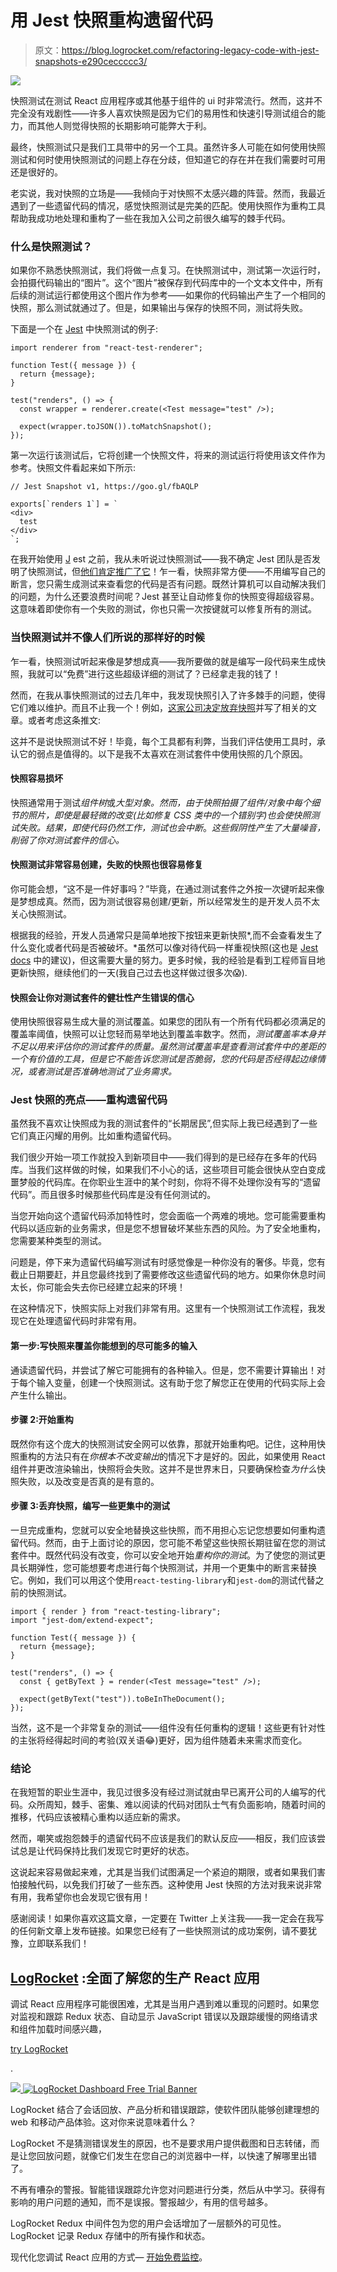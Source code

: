 # 用 Jest 快照重构遗留代码

> 原文：<https://blog.logrocket.com/refactoring-legacy-code-with-jest-snapshots-e290ceccccc3/>

![](img/3851d56fd8c98b8b11fa9acf1dc6f35d.png)

快照测试在测试 React 应用程序或其他基于组件的 ui 时非常流行。然而，这并不完全没有戏剧性——许多人喜欢快照是因为它们的易用性和快速引导测试组合的能力，而其他人则觉得快照的长期影响可能弊大于利。

最终，快照测试只是我们工具带中的另一个工具。虽然许多人可能在如何使用快照测试和何时使用快照测试的问题上存在分歧，但知道它的存在并在我们需要时可用还是很好的。

老实说，我对快照的立场是——我倾向于对快照不太感兴趣的阵营。然而，我最近遇到了一些遗留代码的情况，感觉快照测试是完美的匹配。使用快照作为重构工具帮助我成功地处理和重构了一些在我加入公司之前很久编写的棘手代码。

### 什么是快照测试？

如果你不熟悉快照测试，我们将做一点复习。在快照测试中，测试第一次运行时，会拍摄代码输出的“图片”。这个“图片”被保存到代码库中的一个文本文件中，所有后续的测试运行都使用这个图片作为参考——如果你的代码输出产生了一个相同的快照，那么测试就通过了。但是，如果输出与保存的快照不同，测试将失败。

下面是一个在 [Jest](https://jestjs.io/) 中快照测试的例子:

```
import renderer from "react-test-renderer";

function Test({ message }) {
  return {message};
}

test("renders", () => {
  const wrapper = renderer.create(<Test message="test" />);

  expect(wrapper.toJSON()).toMatchSnapshot();
});
```

第一次运行该测试后，它将创建一个快照文件，将来的测试运行将使用该文件作为参考。快照文件看起来如下所示:

```
// Jest Snapshot v1, https://goo.gl/fbAQLP

exports[`renders 1`] = `
<div>
  test
</div>
`;
```

在我开始使用 [J](https://jestjs.io/docs/en/snapshot-testing) est 之前，我从未听说过快照测试——我不确定 Jest 团队是否发明了快照测试，但[他们肯定推广了它](https://jestjs.io/docs/en/snapshot-testing)！乍一看，快照非常方便——不用编写自己的断言，您只需生成测试来查看您的代码是否有问题。既然计算机可以自动解决我们的问题，为什么还要浪费时间呢？Jest 甚至让自动修复你的快照变得超级容易。这意味着即使你有一个失败的测试，你也只需一次按键就可以修复所有的测试。

### 当快照测试并不像人们所说的那样好的时候

乍一看，快照测试听起来像是梦想成真——我所要做的就是编写一段代码来生成快照，我就可以“免费”进行这些超级详细的测试了？已经拿走我的钱了！

然而，在我从事快照测试的过去几年中，我发现快照引入了许多棘手的问题，使得它们难以维护。而且不止我一个！例如，[这家公司决定放弃快照](https://engineering.ezcater.com/the-case-against-react-snapshot-testing)并写了相关的文章。或者考虑这条推文:

这并不是说快照测试不好！毕竟，每个工具都有利弊，当我们评估使用工具时，承认它的弱点是值得的。以下是我不太喜欢在测试套件中使用快照的几个原因。

#### 快照容易损坏

快照通常用于测试*组件树*或*大型对象。*然而，由于快照拍摄了组件/对象中每个细节的*照片，即使是最轻微的改变(比如修复 CSS 类中的一个错别字)也会使快照测试失败。结果，即使代码仍然工作，测试也会中断*。*这些假阴性产生了大量噪音，削弱了你对测试套件的信心。*

#### 快照测试非常容易创建，失败的快照也很容易修复

你可能会想，“这不是一件好事吗？”毕竟，在通过测试套件之外按一次键听起来像是梦想成真。然而，因为测试很容易创建/更新，所以经常发生的是开发人员不太关心快照测试。

根据我的经验，开发人员通常只是简单地按下按钮来更新快照*,而不会查看发生了什么变化或者代码是否被破坏。*虽然可以像对待代码一样重视快照(这也是 [Jest docs](https://jestjs.io/) 中的建议)，但这需要大量的努力。更多时候，我的经验是看到工程师盲目地更新快照，继续他们的一天(我自己过去也这样做过很多次😱).

#### 快照会让你对测试套件的健壮性产生错误的信心

使用快照很容易生成大量的测试覆盖。如果您的团队有一个所有代码都必须满足的覆盖率阈值，快照可以让您轻而易举地达到覆盖率数字。然而，*测试覆盖率本身并不足以用来评估你的测试套件的质量。虽然测试覆盖率是查看测试套件中的差距的一个有价值的工具，但是它不能告诉您测试是否脆弱，您的代码是否经得起边缘情况，或者测试是否准确地测试了业务需求。*

### Jest 快照的亮点——重构遗留代码

虽然我不喜欢让快照成为我的测试套件的“长期居民”,但实际上我已经遇到了一些它们真正闪耀的用例。比如重构遗留代码。

我们很少开始一项工作就投入到新项目中——我们得到的是已经存在多年的代码库。当我们这样做的时候，如果我们不小心的话，这些项目可能会很快从空白变成噩梦般的代码库。在你职业生涯中的某个时刻，你将不得不处理你没有写的“遗留代码”。而且很多时候那些代码库是没有任何测试的。

当您开始向这个遗留代码添加特性时，您会面临一个两难的境地。您可能需要重构代码以适应新的业务需求，但是您不想冒破坏某些东西的风险。为了安全地重构，您需要某种类型的测试。

问题是，停下来为遗留代码编写测试有时感觉像是一种你没有的奢侈。毕竟，您有截止日期要赶，并且您最终找到了需要修改这些遗留代码的地方。如果你休息时间太长，你可能会失去你已经建立起来的环境！

在这种情况下，快照实际上对我们非常有用。这里有一个快照测试工作流程，我发现它在处理遗留代码时非常有用。

#### 第一步:写快照来覆盖你能想到的尽可能多的输入

通读遗留代码，并尝试了解它可能拥有的各种输入。但是，您不需要计算输出！对于每个输入变量，创建一个快照测试。这有助于您了解您正在使用的代码实际上会产生什么输出。

#### 步骤 2:开始重构

既然你有这个庞大的快照测试安全网可以依靠，那就开始重构吧。记住，这种用快照重构的方法只有在*你根本不改变输出*的情况下才是好的。因此，如果使用 React 组件并更改渲染输出，快照将会失败。这并不是世界末日，只要确保检查*为什么*快照失败，以及改变是否真的是有意的。

#### 步骤 3:丢弃快照，编写一些更集中的测试

一旦完成重构，您就可以安全地替换这些快照，而不用担心忘记您想要如何重构遗留代码。然而，由于上面讨论的原因，您可能不希望这些快照长期驻留在您的测试套件中。既然代码没有改变，你可以安全地开始*重构你的测试*。为了使您的测试更具长期弹性，您可能想要考虑进行每个快照测试，并用一个更集中的断言来替换它。例如，我们可以用这个使用`react-testing-library`和`jest-dom`的测试代替之前的快照测试。

```
import { render } from "react-testing-library";
import "jest-dom/extend-expect";

function Test({ message }) {
  return {message};
}

test("renders", () => {
  const { getByText } = render(<Test message="test" />);

  expect(getByText("test")).toBeInTheDocument();
});
```

当然，这不是一个非常复杂的测试——组件没有任何重构的逻辑！这些更有针对性的主张将经得起时间的考验(双关语😂)更好，因为组件随着未来需求而变化。

### 结论

在我短暂的职业生涯中，我见过很多没有经过测试就由早已离开公司的人编写的代码。众所周知，棘手、密集、难以阅读的代码对团队士气有负面影响，随着时间的推移，代码应该被精心重构以适应新的需求。

然而，嘲笑或抱怨棘手的遗留代码不应该是我们的默认反应——相反，我们应该尝试总是让代码保持比我们发现它时更好的状态。

这说起来容易做起来难，尤其是当我们试图满足一个紧迫的期限，或者如果我们害怕接触代码，以免我们打破了一些东西。这种使用 Jest 快照的方法对我来说非常有用，我希望你也会发现它很有用！

感谢阅读！如果你喜欢这篇文章，一定要在 Twitter 上关注我——我一定会在我写的任何新文章上发布链接。如果您已经有了一些快照测试的成功案例，请不要犹豫，立即联系我们！

## [LogRocket](https://lp.logrocket.com/blg/react-signup-general) :全面了解您的生产 React 应用

调试 React 应用程序可能很困难，尤其是当用户遇到难以重现的问题时。如果您对监视和跟踪 Redux 状态、自动显示 JavaScript 错误以及跟踪缓慢的网络请求和组件加载时间感兴趣，

[try LogRocket](https://lp.logrocket.com/blg/react-signup-general)

.

[![](img/f300c244a1a1cf916df8b4cb02bec6c6.png) ](https://lp.logrocket.com/blg/react-signup-general) [![LogRocket Dashboard Free Trial Banner](img/d6f5a5dd739296c1dd7aab3d5e77eeb9.png)](https://lp.logrocket.com/blg/react-signup-general) 

LogRocket 结合了会话回放、产品分析和错误跟踪，使软件团队能够创建理想的 web 和移动产品体验。这对你来说意味着什么？

LogRocket 不是猜测错误发生的原因，也不是要求用户提供截图和日志转储，而是让您回放问题，就像它们发生在您自己的浏览器中一样，以快速了解哪里出错了。

不再有嘈杂的警报。智能错误跟踪允许您对问题进行分类，然后从中学习。获得有影响的用户问题的通知，而不是误报。警报越少，有用的信号越多。

LogRocket Redux 中间件包为您的用户会话增加了一层额外的可见性。LogRocket 记录 Redux 存储中的所有操作和状态。

现代化您调试 React 应用的方式— [开始免费监控](https://lp.logrocket.com/blg/react-signup-general)。
